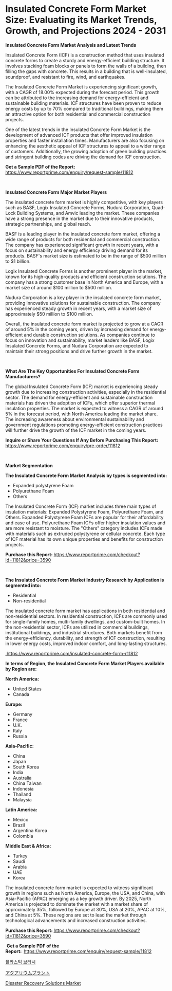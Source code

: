 <p><h1>Insulated Concrete Form Market Size: Evaluating its Market Trends, Growth, and Projections 2024 - 2031</h1></p><p><strong>Insulated Concrete Form Market Analysis and Latest Trends</strong></p>
<p><p>Insulated Concrete Form (ICF) is a construction method that uses insulated concrete forms to create a sturdy and energy-efficient building structure. It involves stacking foam blocks or panels to form the walls of a building, then filling the gaps with concrete. This results in a building that is well-insulated, soundproof, and resistant to fire, wind, and earthquakes.</p><p>The Insulated Concrete Form Market is experiencing significant growth, with a CAGR of 18.00% expected during the forecast period. This growth can be attributed to the increasing demand for energy-efficient and sustainable building materials. ICF structures have been proven to reduce energy costs by up to 70% compared to traditional buildings, making them an attractive option for both residential and commercial construction projects.</p><p>One of the latest trends in the Insulated Concrete Form Market is the development of advanced ICF products that offer improved insulation properties and faster installation times. Manufacturers are also focusing on enhancing the aesthetic appeal of ICF structures to appeal to a wider range of customers. Additionally, the growing adoption of green building practices and stringent building codes are driving the demand for ICF construction.</p></p>
<p><strong>Get a Sample PDF of the Report:&nbsp;</strong> <a href="https://www.reportprime.com/enquiry/request-sample/11812">https://www.reportprime.com/enquiry/request-sample/11812</a></p>
<p>&nbsp;</p>
<p><strong>Insulated Concrete Form Major Market Players</strong></p>
<p><p>The insulated concrete form market is highly competitive, with key players such as BASF, Logix Insulated Concrete Forms, Nudura Corporation, Quad-Lock Building Systems, and Amvic leading the market. These companies have a strong presence in the market due to their innovative products, strategic partnerships, and global reach.</p><p>BASF is a leading player in the insulated concrete form market, offering a wide range of products for both residential and commercial construction. The company has experienced significant growth in recent years, with a focus on sustainability and energy efficiency driving demand for its products. BASF's market size is estimated to be in the range of $500 million to $1 billion.</p><p>Logix Insulated Concrete Forms is another prominent player in the market, known for its high-quality products and efficient construction solutions. The company has a strong customer base in North America and Europe, with a market size of around $100 million to $500 million.</p><p>Nudura Corporation is a key player in the insulated concrete form market, providing innovative solutions for sustainable construction. The company has experienced steady growth in recent years, with a market size of approximately $50 million to $100 million.</p><p>Overall, the insulated concrete form market is projected to grow at a CAGR of around 5% in the coming years, driven by increasing demand for energy-efficient and durable construction solutions. As companies continue to focus on innovation and sustainability, market leaders like BASF, Logix Insulated Concrete Forms, and Nudura Corporation are expected to maintain their strong positions and drive further growth in the market.</p></p>
<p>&nbsp;</p>
<p><strong>What Are The Key Opportunities For Insulated Concrete Form Manufacturers?</strong></p>
<p><p>The global Insulated Concrete Form (ICF) market is experiencing steady growth due to increasing construction activities, especially in the residential sector. The demand for energy-efficient and sustainable construction materials has driven the adoption of ICFs, which offer superior thermal insulation properties. The market is expected to witness a CAGR of around 5% in the forecast period, with North America leading the market share. The increasing awareness about environmental sustainability and government regulations promoting energy-efficient construction practices will further drive the growth of the ICF market in the coming years.</p></p>
<p><strong>Inquire or Share Your Questions If Any Before Purchasing This Report:</strong> <a href="https://www.reportprime.com/enquiry/pre-order/11812">https://www.reportprime.com/enquiry/pre-order/11812</a></p>
<p>&nbsp;</p>
<p><strong>Market Segmentation</strong></p>
<p><strong>The Insulated Concrete Form Market Analysis by types is segmented into:</strong></p>
<p><ul><li>Expanded polystyrene Foam</li><li>Polyurethane Foam</li><li>Others</li></ul></p>
<p><p>The Insulated Concrete Form (ICF) market includes three main types of insulation materials: Expanded Polystyrene Foam, Polyurethane Foam, and Others. Expanded Polystyrene Foam ICFs are popular for their affordability and ease of use. Polyurethane Foam ICFs offer higher insulation values and are more resistant to moisture. The "Others" category includes ICFs made with materials such as extruded polystyrene or cellular concrete. Each type of ICF material has its own unique properties and benefits for construction projects.</p></p>
<p><strong>Purchase this Report:&nbsp;</strong><a href="https://www.reportprime.com/checkout?id=11812&price=3590">https://www.reportprime.com/checkout?id=11812&price=3590</a></p>
<p>&nbsp;</p>
<p><strong>The Insulated Concrete Form Market Industry Research by Application is segmented into:</strong></p>
<p><ul><li>Residential</li><li>Non-residential</li></ul></p>
<p><p>The insulated concrete form market has applications in both residential and non-residential sectors. In residential construction, ICFs are commonly used for single-family homes, multi-family dwellings, and custom-built homes. In the non-residential sector, ICFs are utilized in commercial buildings, institutional buildings, and industrial structures. Both markets benefit from the energy-efficiency, durability, and strength of ICF construction, resulting in lower energy costs, improved indoor comfort, and long-lasting structures.</p></p>
<p><a href="https://www.reportprime.com/insulated-concrete-form-r11812">&nbsp;https://www.reportprime.com/insulated-concrete-form-r11812</a></p>
<p><strong>In terms of Region, the Insulated Concrete Form Market Players available by Region are:</strong></p>
<p>
    <p> <strong> North America: </strong>
        <ul>
            <li>United States</li>
            <li>Canada</li>
        </ul>
        </p> 
    <p> <strong> Europe: </strong>
        <ul>
            <li>Germany</li>
            <li>France</li>
            <li>U.K.</li>
            <li>Italy</li>
            <li>Russia</li>
        </ul>
        </p> 
    <p> <strong> Asia-Pacific: </strong>
        <ul>
            <li>China</li>
            <li>Japan</li>
            <li>South Korea</li>
            <li>India</li>
            <li>Australia</li>
            <li>China Taiwan</li>
            <li>Indonesia</li>
            <li>Thailand</li>
            <li>Malaysia</li>
        </ul>
        </p> 
    <p> <strong> Latin America: </strong>
        <ul>
            <li>Mexico</li>
            <li>Brazil</li>
            <li>Argentina Korea</li>
            <li>Colombia</li>
        </ul>
        </p> 
    <p> <strong> Middle East & Africa: </strong>
        <ul>
            <li>Turkey</li>
            <li>Saudi</li>
            <li>Arabia</li>
            <li>UAE</li>
            <li>Korea</li>
        </ul>
    </p>
    </p>
<p><p>The insulated concrete form market is expected to witness significant growth in regions such as North America, Europe, the USA, and China, with Asia-Pacific (APAC) emerging as a key growth driver. By 2025, North America is projected to dominate the market with a market share of approximately 35%, followed by Europe at 30%, USA at 20%, APAC at 10%, and China at 5%. These regions are set to lead the market through technological advancements and increased construction activities.</p></p>
<p><strong>Purchase this Report: </strong><a href="https://www.reportprime.com/checkout?id=11812&price=3590">https://www.reportprime.com/checkout?id=11812&price=3590</a></p>
<p>&nbsp;<strong>Get a Sample PDF of the Report:&nbsp;&nbsp;</strong><a href="https://www.reportprime.com/enquiry/request-sample/11812">https://www.reportprime.com/enquiry/request-sample/11812</a></p>
<p><strong></strong></p>
<p><p><a href="https://medium.com/@thadnader1941/%ED%94%8C%EB%9D%BC%EC%8A%A4%ED%8B%B1-%EB%B8%8C%EB%9F%AC%EC%8B%9C-%EC%8B%9C%EC%9E%A5%EC%9D%80-%EC%8B%9C%EC%9E%A5-%EC%A0%90%EC%9C%A0%EC%9C%A8-%EC%8B%9C%EC%9E%A5-%ED%8A%B8%EB%A0%8C%EB%93%9C-%EB%B0%8F-%EC%8B%9C%EC%9E%A5-%EC%84%B1%EC%9E%A5%EC%97%90-%EA%B4%80%ED%95%9C-%EC%A0%95%EB%B3%B4%EB%A5%BC-%EC%A0%9C%EA%B3%B5%ED%95%A9%EB%8B%88%EB%8B%A4-32e5824116f2">플라스틱 브러시</a></p><p><a href="https://medium.com/@eugenethompson65/%E6%B0%B4%E6%97%8F%E9%A4%A8%E3%81%AE%E6%A4%8D%E7%89%A9%E5%B8%82%E5%A0%B4%E5%88%86%E6%9E%90%E3%81%A82024%E5%B9%B4%E3%81%8B%E3%82%892031%E5%B9%B4%E3%81%BE%E3%81%A7%E3%81%AE%E4%BA%88%E6%B8%AC%E3%82%B5%E3%82%A4%E3%82%BA-21234fdc6fad">アクアリウムプラント</a></p><p><a href="https://view.publitas.com/reportprime-1/disaster-recovery-solutions-market-share-evolution-and-market-growth-trends-2024-2031/">Disaster Recovery Solutions Market</a></p></p>